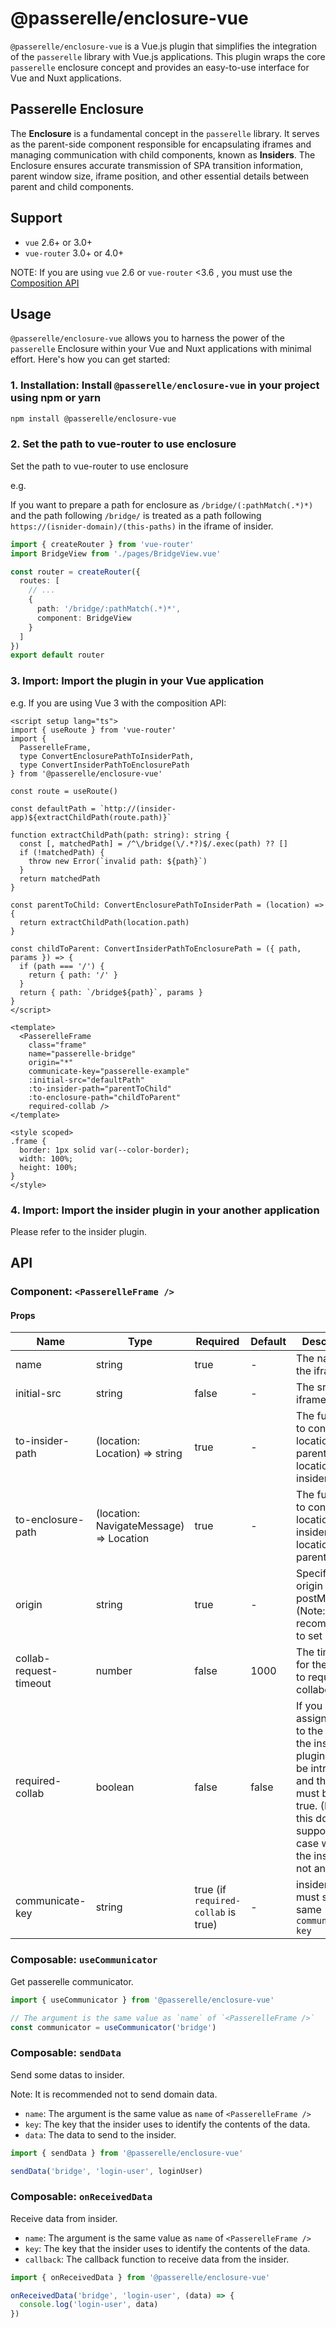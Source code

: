 # @passerelle/enclosure-vue

`@passerelle/enclosure-vue` is a Vue.js plugin that simplifies the integration of the `passerelle` library with Vue.js applications.
This plugin wraps the core `passerelle` enclosure concept and provides an easy-to-use interface for Vue and Nuxt applications.

## Passerelle Enclosure

The **Enclosure** is a fundamental concept in the `passerelle` library.
It serves as the parent-side component responsible for encapsulating iframes and managing communication with child components, known as **Insiders**.
The Enclosure ensures accurate transmission of SPA transition information, parent window size, iframe position, and other essential details between parent and child components.

## Support

- `vue` 2.6+ or 3.0+
- `vue-router` 3.0+ or 4.0+

NOTE: If you are using `vue` 2.6 or `vue-router` <3.6 , you must use the [Composition API](https://github.com/vuejs/composition-api)

## Usage

`@passerelle/enclosure-vue` allows you to harness the power of the `passerelle` Enclosure within your Vue and Nuxt applications with minimal effort. Here's how you can get started:

### 1. **Installation**: Install `@passerelle/enclosure-vue` in your project using npm or yarn

```bash
npm install @passerelle/enclosure-vue
```

### 2. Set the path to vue-router to use enclosure

Set the path to vue-router to use enclosure

e.g.

If you want to prepare a path for enclosure as `/bridge/(:pathMatch(.*)*)`
and the path following `/bridge/` is treated as a path following `https://(isnider-domain)/(this-paths)` in the iframe of insider.

```ts
import { createRouter } from 'vue-router'
import BridgeView from './pages/BridgeView.vue'

const router = createRouter({
  routes: [
    // ...
    {
      path: '/bridge/:pathMatch(.*)*',
      component: BridgeView
    }
  ]
})
export default router
```

### 3. **Import**: Import the plugin in your Vue application

e.g. If you are using Vue 3 with the composition API:

```vue
<script setup lang="ts">
import { useRoute } from 'vue-router'
import {
  PasserelleFrame,
  type ConvertEnclosurePathToInsiderPath,
  type ConvertInsiderPathToEnclosurePath
} from '@passerelle/enclosure-vue'

const route = useRoute()

const defaultPath = `http://(insider-app)${extractChildPath(route.path)}`

function extractChildPath(path: string): string {
  const [, matchedPath] = /^\/bridge(\/.*?)$/.exec(path) ?? []
  if (!matchedPath) {
    throw new Error(`invalid path: ${path}`)
  }
  return matchedPath
}

const parentToChild: ConvertEnclosurePathToInsiderPath = (location) => {
  return extractChildPath(location.path)
}

const childToParent: ConvertInsiderPathToEnclosurePath = ({ path, params }) => {
  if (path === '/') {
    return { path: '/' }
  }
  return { path: `/bridge${path}`, params }
}
</script>

<template>
  <PasserelleFrame
    class="frame"
    name="passerelle-bridge"
    origin="*"
    communicate-key="passerelle-example"
    :initial-src="defaultPath"
    :to-insider-path="parentToChild"
    :to-enclosure-path="childToParent"
    required-collab />
</template>

<style scoped>
.frame {
  border: 1px solid var(--color-border);
  width: 100%;
  height: 100%;
}
</style>
```

### 4. **Import**: Import the **insider** plugin in your another application

Please refer to the insider plugin.

## API

### Component: `<PasserelleFrame />`

#### Props

| Name                   | Type                                    | Required                            | Default | Description                                                                                                                                                                                    |
| ---------------------- | --------------------------------------- | ----------------------------------- | ------- | ---------------------------------------------------------------------------------------------------------------------------------------------------------------------------------------------- |
| name                   | string                                  | true                                | -       | The name of the iframe.                                                                                                                                                                        |
| initial-src            | string                                  | false                               | -       | The src of the iframe.                                                                                                                                                                         |
| to-insider-path        | (location: Location) => string          | true                                | -       | The function to convert the location of the parent to the location of the insider.                                                                                                             |
| to-enclosure-path      | (location: NavigateMessage) => Location | true                                | -       | The function to convert the location of the insider to the location of the parent.                                                                                                             |
| origin                 | string                                  | true                                | -       | Specify the origin of postMessage. (Note: It is not recommended to set "\*")                                                                                                                   |
| collab-request-timeout | number                                  | false                               | 1000    | The timeout for the insider to request collaboration.                                                                                                                                          |
| required-collab        | boolean                                 | false                               | false   | If you want to assign an SPA to the insider, the insider plugin must be introduced, and this value must be set to true. (Note: this does not support the case where the insider is not an SPA) |
| communicate-key        | string                                  | true (if `required-collab` is true) | -       | insider side must set the same `communicate-key`                                                                                                                                               |

### Composable: `useCommunicator`

Get passerelle communicator.

```ts
import { useCommunicator } from '@passerelle/enclosure-vue'

// The argument is the same value as `name` of `<PasserelleFrame />`
const communicator = useCommunicator('bridge')
```

### Composable: `sendData`

Send some datas to insider.

Note: It is recommended not to send domain data.

- `name`: The argument is the same value as `name` of `<PasserelleFrame />`
- `key`: The key that the insider uses to identify the contents of the data.
- `data`: The data to send to the insider.

```ts
import { sendData } from '@passerelle/enclosure-vue'

sendData('bridge', 'login-user', loginUser)
```

### Composable: `onReceivedData`

Receive data from insider.

- `name`: The argument is the same value as `name` of `<PasserelleFrame />`
- `key`: The key that the insider uses to identify the contents of the data.
- `callback`: The callback function to receive data from the insider.

```ts
import { onReceivedData } from '@passerelle/enclosure-vue'

onReceivedData('bridge', 'login-user', (data) => {
  console.log('login-user', data)
})
```
